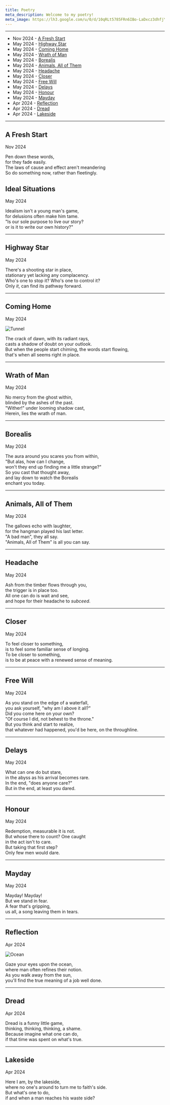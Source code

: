 ```yaml
---
title: Poetry
meta_description: Welcome to my poetry!
meta_image: https://lh3.google.com/u/0/d/10qRLt5785FRn6IBo-LaDxcz3dhfjYtaK=w2880-h1528-iv1
---
```



<hr />

- Nov 2024 - <a href="#a-fresh-start">A Fresh Start</a>
- May 2024 - <a href="#highway-star">Highway Star</a>
- May 2024 - <a href="#coming-home">Coming Home</a>
- May 2024 - <a href="#wrath-of-man">Wrath of Man</a>
- May 2024 - <a href="#borealis">Borealis</a>
- May 2024 - <a href="#animals-all-of-them">Animals, All of Them</a>
- May 2024 - <a href="#headache">Headache</a>
- May 2024 - <a href="#closer">Closer</a>
- May 2024 - <a href="#freewill">Free Will</a>
- May 2024 - <a href="#delays">Delays</a>
- May 2024 - <a href="#honour">Honour</a>
- May 2024 - <a href="#mayday">Mayday</a>
- Apr 2024 - <a href="#reflection">Reflection</a>
- Apr 2024 - <a href="#dread">Dread</a>
- Apr 2024 - <a href="#lakeside">Lakeside</a>

<hr />

## <span id="a-fresh-start">A Fresh Start</span>
<p>Nov 2024</p>

Pen down these words, <br />
for they fade easily. <br />
The laws of cause and effect aren't meandering  <br />
So do something now, rather than fleetingly. 

## <span id="ideal-situations">Ideal Situations</span>
<p>May 2024</p>

Idealism isn't a young man's game, <br />
for delusions often make him tame. <br />
"Is our sole purpose to live our story? <br />
or is it to write our own history?"

<hr />


## <span id="highway-star">Highway Star</span>
<p>May 2024</p>

There's a shooting star in place, <br />
stationary yet lacking any complacency. <br />
Who's one to stop it? Who's one to control it? <br />
Only _it_, can find its pathway forward.

<hr />

## <span id="coming-home">Coming Home</span>
<p>May 2024</p>

![Tunnel](/tunnel.png)

The crack of dawn, with its radiant rays, <br />
casts a shadow of doubt on your outlook. <br />
But when the people start chiming, the words start flowing, <br />
that's when all seems right in place.

<hr />


## <span id="wrath-of-man">Wrath of Man</span>
<p>May 2024</p>

No mercy from the ghost within, <br />
blinded by the ashes of the past. <br />
"Wither!" under looming shadow cast, <br />
Herein, lies the wrath of man.

<hr />

## <span id="borealis">Borealis</span>
<p>May 2024</p>

The aura around you scares you from within, <br />
"But alas, how can I change, <br />
won't they end up finding me a little strange?" <br />
So you cast that thought away, <br />
and lay down to watch the Borealis <br />
enchant you today.

<hr />

## <span id="animals-all-of-them">Animals, All of Them</span>
<p>May 2024</p>

The gallows echo with laughter, <br />
for the hangman played his last letter. <br />
"A bad man", they all say. <br />
"Animals, All of Them" is all you can say.

<hr />

## <span id="headache">Headache</span>
<p>May 2024</p>

Ash from the timber flows through you, <br />
the trigger is in place too. <br />
All one can do is wait and see, <br />
and hope for their headache to _subceed_.

<hr />

## <span id="closer">Closer</span>
<p>May 2024</p>

To feel closer to something, <br />
is to feel some familiar sense of longing. <br />
To be closer to something, <br />
is to be at peace with a renewed sense of meaning.

<hr />


## <span id="freewill">Free Will</span>
<p>May 2024</p>

As you stand on the edge of a waterfall, <br />
you ask yourself, "why am I above it all?" <br />
Did you come here on your own? <br />
"Of course I did, not behest to the throne." <br />
But you think and start to realize, <br />
that whatever had happened, you'd be here, on the throughline.

<hr />

## <span id="delays">Delays</span>
<p>May 2024</p>

What can one do but stare, <br />
in the abyss as his arrival becomes rare. <br />
In the end, "does anyone care?" <br />
But in the end, at least you dared.

<hr />


## <span id="honour">Honour</span>
<p>May 2024</p>

Redemption, measurable it is not. <br />
But whose there to count? One caught <br />
in the act isn't to care. <br />
But taking that first step? <br />
Only few men would dare.

<hr />

## <span id="mayday">Mayday</span>
<p>May 2024</p>

Mayday! Mayday! <br />
But we stand in fear. <br />
A fear that's gripping, <br />
us all, a song leaving them in tears.

<hr />


## <span id="reflection">Reflection</span>
<p>Apr 2024</p>

![Ocean](/ocean.jpg)

Gaze your eyes upon the ocean, <br />
where man often refines their notion. <br />
As you walk away from the sun, <br />
you'll find the true meaning of a job well done.

<hr />

## <span id="lakeside">Dread</span>
<p>Apr 2024</p>

Dread is a funny little game, <br />
thinking, thinking, thinking, a shame. <br />
Because imagine what one can do, <br />
if that time was spent on what's true.

<hr />

## <span id="lakeside">Lakeside</span>
<p>Apr 2024</p>

Here I am, by the lakeside, <br />
where no one's around to turn me to faith's side. <br />
But what's one to do, <br />
if and when a man reaches his waste side?
